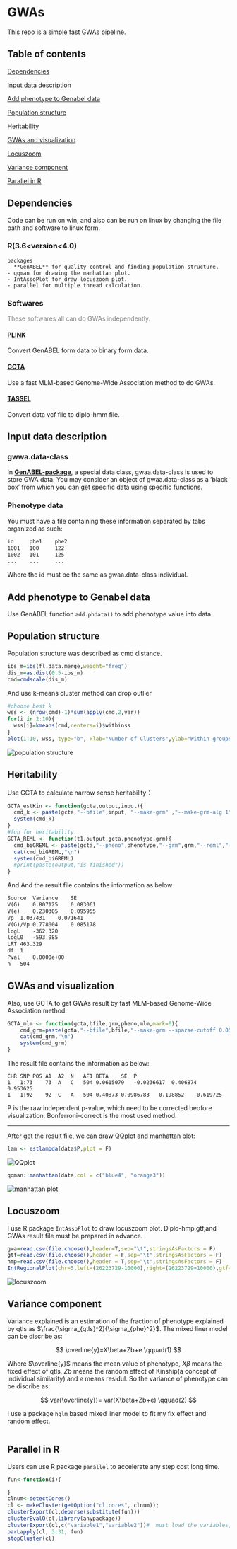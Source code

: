 # GWAs
This repo is a simple fast GWAs pipeline.
## Table of contents
[Dependencies](#1)

[Input data description](#2)

[Add phenotype to Genabel data](#3)

[Population structure](#4)

[Heritability](#5)

[GWAs and visualization](#6)

[Locuszoom](#7)

[Variance component](#9)

[Parallel in R](#8)


## <h2 id="1">Dependencies</h2>
Code can be run on win, and also can be run on linux by changing the file path and software to linux form.
### R(3.6<version<4.0)
    packages
    - **GenABEL** for quality control and finding population structure.
    - qqman for drawing the manhattan plot.
    - IntAssoPlot for draw locuszoom plot.
    - parallel for multiple thread calculation.
### Softwares
<font color=gray>These softwares all can do GWAs independently.</font>
#### [PLINK](https://www.cog-genomics.org/plink/)
Convert GenABEL form data to binary form data.
#### [GCTA](https://yanglab.westlake.edu.cn/software/gcta/#fastGWA)
Use a fast MLM-based Genome-Wide Association method to do GWAs.
#### [TASSEL](https://tassel.bitbucket.io/)
Convert data vcf file to diplo-hmm file.

## <h2 id ="2">Input data description</h2>
### gwwa.data-class
In [**GenABEL-package**](https://github.com/HanYu-me/GWAs/blob/main/GenABEL-tutorial.pdf), a special data class, gwaa.data-class is used to store GWA data. You may consider an object of gwaa.data-class as a ’black box’ from which
you can get specific data using specific functions.
### Phenotype data
 You must have a file containing these information separated by tabs organized as such:
 ```txt
 id     phe1    phe2
 1001   100     122
 1002   101     125
 ...    ...     ...

 ```
 Where the id must be the same as gwaa.data-class individual.

## <h2 id="3">Add phenotype to Genabel data</h2>
Use GenABEL function `add.phdata()` to add phenotype value into data.
## <h2 id="4">Population structure</h2>
Population structure was described as cmd distance.
```R
ibs_m=ibs(fl.data.merge,weight="freq")
dis_m=as.dist(0.5-ibs_m)
cmd=cmdscale(dis_m)
```
And use k-means cluster method can drop outlier
```R
#choose best k
wss <- (nrow(cmd)-1)*sum(apply(cmd,2,var))
for(i in 2:10){
  wss[i]=kmeans(cmd,centers=i)$withinss  
}
plot(1:10, wss, type="b", xlab="Number of Clusters",ylab="Within groups sum of squares")
```
![population structure](imgs/k-means_population_structure.png)
## <h2 id="5">Heritability</h2>
Use GCTA to calculate narrow sense heritability：
```R
GCTA_estKin <- function(gcta,output,input){
  cmd_k <- paste(gcta,"--bfile",input, "--make-grm" ,"--make-grm-alg 1","--out",output,sep=" ")
  system(cmd_k)
}
#fun for heritability
GCTA_REML <- function(t1,output,gcta,phenotype,grm){
  cmd_biGREML <- paste(gcta,"--pheno",phenotype,"--grm",grm,"--reml","--mpheno",t1, "--out",output,sep=" ")
  cat(cmd_biGREML,"\n")
  system(cmd_biGREML)
  #print(paste(output,"is finished"))
}
```
And And the result file contains the information as below
```txt
Source	Variance	SE
V(G)	0.807125	0.083061
V(e)	0.230305	0.095955
Vp	1.037431	0.071641
V(G)/Vp	0.778004	0.085178
logL	-362.320
logL0	-593.985
LRT	463.329
df	1
Pval	0.0000e+00
n	504
```
## <h2 id="6">GWAs and visualization</h2>
Also, use GCTA to get GWAs result by fast MLM-based Genome-Wide Association method.
```R
GCTA_mlm <- function(gcta,bfile,grm,pheno,mlm,mark=0){
    cmd_grm=paste(gcta,"--bfile",bfile,"--make-grm --sparse-cutoff 0.05 --thread-num 10 --out",grm,sep=" ")
    cat(cmd_grm,"\n")
    system(cmd_grm)
}
```
The result file contains the information as below:
```
CHR	SNP	POS	A1	A2	N	AF1	BETA	SE	P
1	1:73	73	A	C	504	0.0615079	-0.0236617	0.406874	0.953625
1	1:92	92	C	A	504	0.40873	0.0986783	0.198852	0.619725
```
P is the raw independent p-value, which need to be corrected beofore  visualization. Bonferroni-correct is the most used method.

***
After get the result file, we can draw QQplot and manhattan plot:
```R
lam <- estlambda(data$P,plot = F) 
```
![QQplot](imgs/qqplot.png)
```R
qqman::manhattan(data,col = c("blue4", "orange3"))
```
![manhattan plot](imgs/manhattan.png)

## <h2 id="7">Locuszoom</h2>
I use R package `IntAssoPlot` to draw locuszoom plot. Diplo-hmp,gtf,and GWAs result file must be prepared in advance.
```R
gwa=read.csv(file.choose(),header=T,sep="\t",stringsAsFactors = F)
gtf=read.csv(file.choose(),header = F,sep="\t",stringsAsFactors = F)
hmp=read.csv(file.choose(),header = T,sep="\t",stringsAsFactors = F) 
IntRegionalPlot(chr=5,left=(26223729-10000),right=(26223729+10000),gtf=gtf,association=gwa,hapmap=hmp,hapmap_ld=hmp,threshold=5,leadsnp_size=2,label_gene_name = TRUE,marker2label = marker,marker2label_angle = 0,marker2label_size = 3)
```
![locuszoom](imgs/locuazoom.png)

## <h2 id="9">Variance component</h2>
Variance explained is an estimation of the fraction of phenotype explained by qtls as $\frac{\sigma_{qtls}^2}{\sigma_{phe}^2}$. The mixed liner model can be discribe as:

$$
\overline{y}=X\beta+Zb+e \qquad(1)
$$

Where $\overline{y}$ means the mean value of phenotype, $X\beta$ means the fixed effect of qtls, $Zb$ means the random effect of Kinship(a concept of individual similarity) and $e$ means residul. So the variance of phenotype can be discribe as:

$$
var(\overline{y})= var(X\beta+Zb+e) \qquad(2)
$$

I use a package `hglm` based mixed liner model to fit my fix effect and random effect. 
```R

```

## <h2 id="8">Parallel in R</h2>
Users can use R package `parallel` to accelerate any step cost long time.
```R
fun<-function(i){

}
clnum<-detectCores()
cl <- makeCluster(getOption("cl.cores", clnum));
clusterExport(cl,deparse(substitute(fun)))
clusterEvalQ(cl,library(anypackage))
clusterExport(cl,c("variable1","variable2"))#  must load the variables, that the function will used.
parLapply(cl, 3:31, fun)
stopCluster(cl)
```
